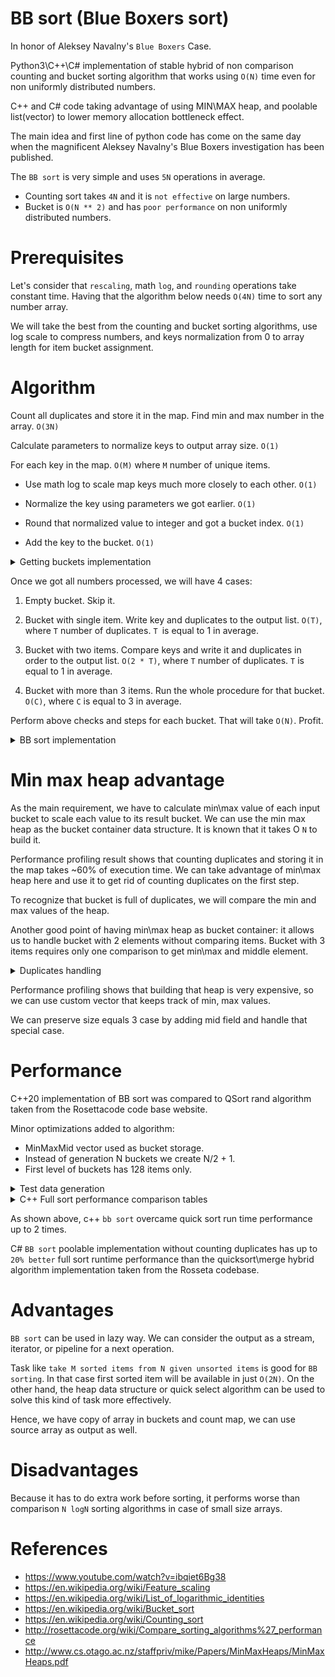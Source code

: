 # BB sort (Blue Boxers sort)

In honor of Aleksey Navalny's ``Blue Boxers`` Case.

Python3\C++\C# implementation of stable hybrid of non comparison counting and bucket sorting algorithm that works using ``O(N)`` time even for non uniformly distributed numbers.

C++ and C# code taking advantage of using MIN\MAX heap, and poolable list(vector) to lower memory allocation bottleneck effect.

The main idea and first line of python code has come on the same day when the magnificent Aleksey Navalny's Blue Boxers investigation has been published. 

The ``BB sort`` is very simple and uses ``5N`` operations in average. 

- Counting sort takes ``4N`` and it is ``not effective`` on large numbers.
- Bucket is ``O(N ** 2)`` and has ``poor performance`` on non uniformly distributed numbers.

# Prerequisites

Let's consider that ``rescaling``, math ``log``, and ``rounding`` operations take constant time. Having that the algorithm below needs ``O(4N)`` time to sort any number array. 

We will take the best from the counting and bucket sorting algorithms, use log scale to compress numbers, and keys normalization from 0 to array length for item bucket assignment.

# Algorithm

Count all duplicates and store it in the map. Find min and max number in the array. ``O(3N)``

Calculate parameters to normalize keys to output array size. ``O(1)``

For each key in the map. ``O(M)`` where ``M`` number of unique items.

- Use math log to scale map keys much more closely to each other. ``O(1)``

- Normalize the key using parameters we got earlier. ``O(1)``

- Round that normalized value to integer and got a bucket index. ``O(1)``

- Add the key to the bucket. ``O(1)``

<details>
		<summary> Getting buckets implementation </summary>
  
  ```python

      def Get_buckets(items, count, count_map):

        def Get_log(x):            
            if abs(x) < 2: return x
            return math.log2(x) if x > 0 else -math.log2(abs(x))

        def Get_linear_transform_params(x1, x2, y1, y2):
            dx = x1 - x2
            if dx == 0: return 0, 0
            a = (y1 - y2) / dx
            b = y1 - (a * x1)
            return a, b

        min_element, max_element, size =  min(items), max(items), count

        a, b     = Get_linear_transform_params(Get_log(min_element), Get_log(max_element), 0, size - 1)
        buckets  = [None] * size

        for item in items: count_map[item] += 1 

        for key in count_map.keys(): 
            # ApplyLinearTransform    
            index = int((a *  Get_log(key)) + b) 
            bucket = buckets[index]
            if bucket:  bucket.append(key)
            else:  buckets[index] =  [key]
        return buckets
   ```  
	
</details>

Once we got all numbers processed, we will have 4 cases: 

1. Empty bucket. Skip it.

2. Bucket with single item. Write key and duplicates to the output list. ``O(T)``, where ``T`` number of duplicates. ``T ``is equal to 1 in average.

3. Bucket with two items. Compare keys and write it and duplicates in order to the output list. ``O(2 * T)``, where ``T`` number of duplicates. ``T`` is equal to 1 in average.

4. Bucket with more than 3 items. Run the whole procedure for that bucket. ``O(C)``, where ``C`` is equal to 3 in average. 

Perform above checks and steps for each bucket. That will take ``O(N)``. Profit. 

<details>
		<summary> BB sort implementation </summary>
  
  ```python

      def BB_sort_core(enumerable, count, output): 

        def Fill_stream(val, output, count_map): 
            for j in range(count_map[val]): output.append(val)

        count_map = defaultdict(int)
        buckets   = Get_buckets(enumerable, count, count_map)

        for bucket in buckets:
            if bucket:
                bucket_count = len(bucket)
                if bucket_count   == 1: Fill_stream(bucket[0], output, count_map)        
                elif bucket_count == 2:
                    b1, b2 = bucket[0], bucket[1]
                    if b1 > b2: b1, b2 = b2, b1
                    Fill_stream(b1, output, count_map)
                    Fill_stream(b2, output, count_map)        
                else:  BB_sort_core(bucket, bucket_count, output)
   ```  
	
</details>

# Min max heap advantage

As the main requirement, we have to calculate min\max value of each input bucket to scale each value to its result bucket. We can use the min max heap as the bucket container data structure. It is known that it takes O ``N`` to build it.

Performance profiling result shows that counting duplicates and storing it in the map takes ~60% of execution time. We can take advantage of min\max heap here and use it to get rid of counting duplicates on the first step.  

To recognize that bucket is full of duplicates, we will compare the min and max values of the heap. 

Another good point of having min\max heap as bucket container: it allows us to handle bucket with 2 elements without comparing items. Bucket with 3 items requires only one comparison to get min\max and middle element.

<details>
		<summary> Duplicates handling </summary>
  
  ```csharp

     int case1(Stack<MinMaxHeap<T>> st,
                  MinMaxHeap<T> top,
                  List<T> output,
                  int index)
        {
            fillStream(ref top.At(0), output, index, top.Count);

            return top.Count;
        }

    int caseN(Stack<MinMaxHeap<T>> st,
                    MinMaxHeap<T> top,
                    List<T> output,
                    int index)
        {
            var allDuplicates = EqualityComparer<T>.Default.Equals(top.At(0), top.At(1));

            if (allDuplicates)
            {
                return case1(st, top, output, index);
            }

            var count = (top.Count / 2) + 1;

            var newBuckets = new PoolList<MinMaxHeap<T>>(count, count, count);

            getBuckets(ref top.FindMin(), ref top.FindMax(), top, newBuckets, count);

            for (int i = newBuckets.Count - 1; i >= 0; --i)
            {
                var minMaxHeap = newBuckets[i];
                
                if (minMaxHeap != null)
                {
                    st.Push(minMaxHeap);
                }
            }
            return 0;
        }

   ```  
	
</details>

Performance profiling shows that building that heap is very expensive, so we can use custom vector that keeps track of min, max values.

We can preserve size equals 3 case by adding mid field and handle that special case.

# Performance 

C++20 implementation of BB sort was compared to QSort rand algorithm taken from the Rosettacode code base website.

Minor optimizations added to algorithm:
- MinMaxMid vector used as bucket storage.
- Instead of generation N buckets we create N/2 + 1.
- First level of buckets has 128 items only.

<details>
		<summary> Test data generation </summary>

  ```cpp
        tests.push_back(sample(range<T>(-100000, 100000), 1000));
        tests.push_back(sample(range<T>(-100000, 100000), 10000));
        tests.push_back(sample(range<T>(-100000, 100000), 100000));
        tests.push_back(sample(range<T>(-100000, 100000), 1000000));
        tests.push_back(sample(range<T>(-100000, 100000), 10000000));
        tests.push_back(sample(range<T>(-100000, 100000), 100000000));
        tests.push_back(sample(range<T>(-100000, 100000), 2000000000));
 
//generation methods

template <typename T>
std::vector<T> range(T start, T end){

    std::vector<T> t;
    for (int i = start; i < end; ++i) {
        t.push_back(i);
    }

    return t;
}

template <typename T>
std::vector<T> sample(std::vector<T> population, long long count){

    std::vector<T> result;

    while (result.size() <= count) {

        std::vector<T> sampled;

        std::sample(population.begin(),
                    population.end(),
                    std::back_inserter(sampled),
                    count,
                    std::mt19937{std::random_device{}()});

        for(auto i: sampled){
            result.push_back(i);
        }
    }
    return result;
}
  ```  


</details>

<details>
		<summary> C++ Full sort performance comparison tables </summary>

 ``OS``: Win10 Pro, ``CPU``: AMD Ryzen 7 4800H, ``RAM``: 64.0 GB, ``--O3``


``int:``

| case |    N         |    qsort (ns) |   bb sort (ns )  |
|------|--------------|---------------|------------------|
|   1  |     200 000  |     15 625 700 |    15 625 900   |
|   2  |   1 200 000  |     62 519 700 |    41 278 700   |
|   3  |  10 200 000  |    532 424 800 |   341 380 000   |
|   4  | 100 200 000  |  5 124 005 200 | 3 523 796 800   |
 
``double:``

| case |    N         |    qsort (ns) |      bb sort (ns )   |
|------|--------------|---------------|----------------------|
|   1  | 200 000      |     15 623 500 |      15 627 100     |
|   2  | 1 200 000    |     78 132 400 |      46 868 700     |
|   3  | 10 200 000   |    689 186 500 |     385 274 200     |
|   4  | 100 200 000  |  6 499 938 500 |   4 333 235 300     |

``float:``

| case |    N         |    qsort (ns)  |      bb sort (ns )   |
|------|--------------|----------------|----------------------|
|   1  | 200 000      |     15 629 900 |      15 633 500      |
|   2  | 1 200 000    |     93 750 000 |      25 944 600      |
|   3  | 10 200 000   |    703 174 200 |     337 268 600      |
|   4  | 100 200 000  |  6 523 601 000 |   3 546 221 800      |

</details>

As shown above, c++ ``bb sort`` overcame quick sort run time performance up to 2 times.

C# ``BB sort`` poolable implementation without counting duplicates has up to ``20% better`` full sort runtime performance than the quicksort\merge hybrid algorithm implementation taken from the Rosseta codebase. 

# Advantages

``BB sort`` can be used in lazy way. We can consider the output as a stream, iterator, or pipeline for a next operation.

Task like ``take M sorted items from N given unsorted items`` is good for ``BB sorting``. In that case first sorted item will be available in just ``O(2N)``. On the other hand, the heap data structure or quick select algorithm can be used to solve this kind of task more effectively.

Hence, we have copy of array in buckets and count map, we can use source array as output as well.

# Disadvantages

Because it has to do extra work before sorting, it performs worse than comparison ``N logN`` sorting algorithms in case of small size arrays.

# References

- https://www.youtube.com/watch?v=ibqiet6Bg38
- https://en.wikipedia.org/wiki/Feature_scaling
- https://en.wikipedia.org/wiki/List_of_logarithmic_identities
- https://en.wikipedia.org/wiki/Bucket_sort
- https://en.wikipedia.org/wiki/Counting_sort
- http://rosettacode.org/wiki/Compare_sorting_algorithms%27_performance
- http://www.cs.otago.ac.nz/staffpriv/mike/Papers/MinMaxHeaps/MinMaxHeaps.pdf
